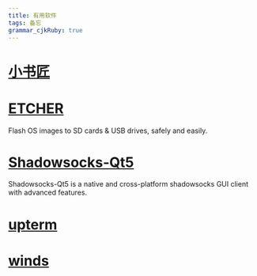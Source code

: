 ```yaml
---
title: 有用软件 
tags: 备忘
grammar_cjkRuby: true
---
```


# [小书匠](https://github.com/suziwen/markdownxiaoshujiang/releases)


# [ETCHER](https://etcher.io/)
Flash OS images to SD cards & USB drives, safely and easily.

# [Shadowsocks-Qt5](https://github.com/shadowsocks/shadowsocks-qt5/releases)
Shadowsocks-Qt5 is a native and cross-platform shadowsocks GUI client with advanced features.

# [upterm](https://github.com/railsware/upterm/releases)

# [winds](https://getstream.io/winds/)